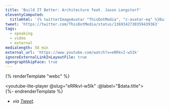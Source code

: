 ```yaml
---
title: 'Build IT Better: Architecture feat. Jason Lengstorf'
eleventyComputed:
  titleHtml: '{% twitterImageAvatar "ThisDotMedia", "z-avatar-eq" %}Build IT Better: Architecture feat. {% twitterImageAvatar "jlengstorf", "z-avatar-eq" %}Jason Lengstorf'
tweet: 'https://twitter.com/ThisDotMedia/status/1369342730359439363'
tags:
  - speaking
  - video
  - external
medialength: 58 min
external_url: 'https://www.youtube.com/watch?v=eRRkvI-w5Ik'
ignoreExternalLinkInLayoutFile: true
opengraphSkipFace: true
---
```

{% renderTemplate "webc" %}<div><youtube-lite-player @slug="eRRkvI-w5Ik" :@label="$data.title"></youtube-lite-player></div>{%- endrenderTemplate %}

* _via [Tweet](https://twitter.com/ThisDotMedia/status/1369342730359439363)._

